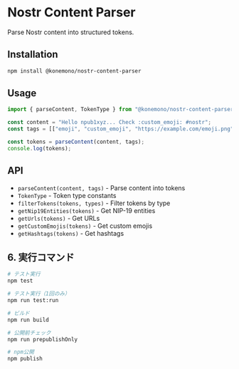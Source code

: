 # Nostr Content Parser

Parse Nostr content into structured tokens.

## Installation

```bash
npm install @konemono/nostr-content-parser
```

## Usage

```javascript
import { parseContent, TokenType } from "@konemono/nostr-content-parser";

const content = "Hello npub1xyz... Check :custom_emoji: #nostr";
const tags = [["emoji", "custom_emoji", "https://example.com/emoji.png"]];

const tokens = parseContent(content, tags);
console.log(tokens);
```

## API

- `parseContent(content, tags)` - Parse content into tokens
- `TokenType` - Token type constants
- `filterTokens(tokens, types)` - Filter tokens by type
- `getNip19Entities(tokens)` - Get NIP-19 entities
- `getUrls(tokens)` - Get URLs
- `getCustomEmojis(tokens)` - Get custom emojis
- `getHashtags(tokens)` - Get hashtags

## 6. 実行コマンド

```bash
# テスト実行
npm test

# テスト実行（1回のみ）
npm run test:run

# ビルド
npm run build

# 公開前チェック
npm run prepublishOnly

# npm公開
npm publish
```
